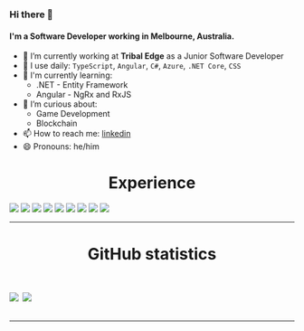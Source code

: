 ### Hi there 👋

#### I'm a Software Developer working in Melbourne, Australia.

- 🔭 I’m currently working at **Tribal Edge** as a Junior Software Developer
- 🔨 I use daily: `TypeScript`, `Angular`, `C#`, `Azure`, `.NET Core`, `CSS`
- 🌱 I'm currently learning: 
  * .NET - Entity Framework
  * Angular - NgRx and RxJS
- 🤔 I’m curious about:
  * Game Development
  * Blockchain
- 📫 How to reach me: [linkedin](https://www.linkedin.com/in/anil-pak/)
- 😄 Pronouns: he/him


<h1 align="center">Experience</h1>
<div>
  <img src="https://img.shields.io/badge/javascript%20-%23323330.svg?&style=for-the-badge&logo=javascript&logoColor=%23F7DF1E" />
  
  <img src="https://img.shields.io/badge/angular-%23DD0031.svg?style=for-the-badge&logo=angular&logoColor=white" />
  
  <img src="https://img.shields.io/badge/typescript%20-%23007ACC.svg?&style=for-the-badge&logo=typescript&logoColor=white" />

  <img src="https://img.shields.io/badge/c%23-%23239120.svg?style=for-the-badge&logo=c-sharp&logoColor=white" />
  
   <img src="https://img.shields.io/badge/.NET-5C2D91?style=for-the-badge&logo=.net&logoColor=white" />
  
  <img src="https://img.shields.io/badge/ruby%20-%23323331.svg?&style=for-the-badge&logo=ruby&logoColor=red" />

  <img src="https://img.shields.io/badge/css3-%231572B6.svg?style=for-the-badge&logo=css3&logoColor=white" />

  <img src="https://img.shields.io/badge/git%20-%23F05033.svg?&style=for-the-badge&logo=git&logoColor=white" />

  <img src="https://img.shields.io/badge/azure-%230072C6.svg?style=for-the-badge&logo=azure-devops&logoColor=white" />
  
</div>

---

<h1 align="center">GitHub statistics<h1>

<a href="https://github.com/anLpk">
   <img align="center" src="https://github-readme-stats.vercel.app/api/top-langs/?username=anLpk&hide=shell,lua,vim%20script,dockerfile,javascript,css&hide_border=true"/></a>
<a href="https://github.com/anLpk">
  <img align="center" src="https://github-readme-stats.vercel.app/api?username=anLpk&hide_border=true&show_icons=true&count_private=true&langs_count=10"/>
</a>

---
